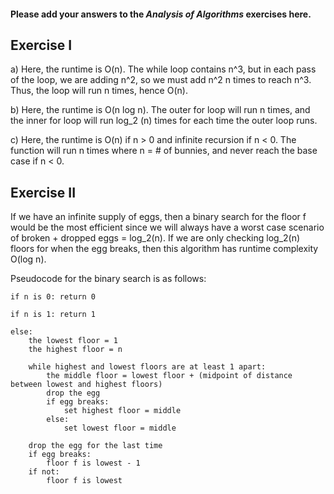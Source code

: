#### Please add your answers to the ***Analysis of Algorithms*** exercises here.

## Exercise I

a) Here, the runtime is O(n). The while loop contains n^3, but in each pass of the loop, we are adding n^2, so we must add n^2 n times to reach n^3. Thus, the loop will run n times, hence O(n).


b) Here, the runtime is O(n log n). The outer for loop will run n times, and the inner for loop will run log_2 (n) times for each time the outer loop runs.


c) Here, the runtime is O(n) if n > 0 and infinite recursion if n < 0. The function will run n times where n = # of bunnies, and never reach the base case if n < 0.

## Exercise II

If we have an infinite supply of eggs, then a binary search for the floor f would be the most efficient since we will always have a worst case scenario of broken + dropped eggs = log_2(n). If we are only checking log_2(n) floors for when the egg breaks, then this algorithm has runtime complexity O(log n). 

Pseudocode for the binary search is as follows:

```
if n is 0: return 0

if n is 1: return 1

else:
    the lowest floor = 1
    the highest floor = n
    
    while highest and lowest floors are at least 1 apart:
        the middle floor = lowest floor + (midpoint of distance between lowest and highest floors)
        drop the egg
        if egg breaks:
            set highest floor = middle
        else:
            set lowest floor = middle
    
    drop the egg for the last time
    if egg breaks:
        floor f is lowest - 1
    if not:
        floor f is lowest
    
```
